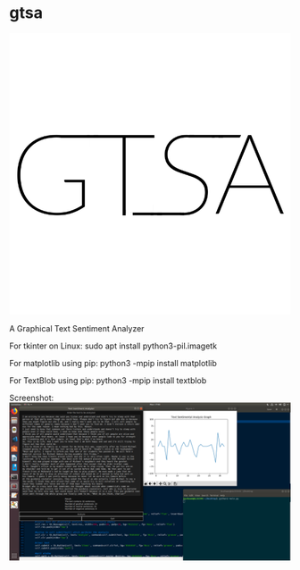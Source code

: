 # gtsa
![alt text](https://raw.githubusercontent.com/kushaangupta/gtsa/master/v1/gtsaLogo.png)

A Graphical Text Sentiment Analyzer

For tkinter on Linux: sudo apt install python3-pil.imagetk

For matplotlib using pip: python3 -mpip install matplotlib

For TextBlob using pip: python3 -mpip install textblob

Screenshot:
  ![alt text](https://raw.githubusercontent.com/kushaangupta/gtsa/master/v1/TSA.png)
